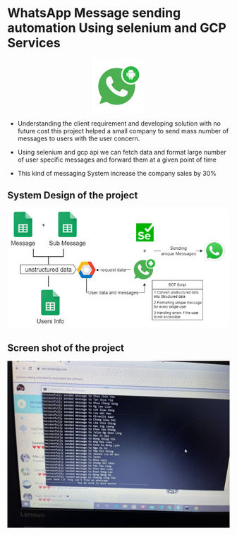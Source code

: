 # WhatsApp Message sending automation Using selenium and GCP Services

<p align="center"><img width="120px" src="./image/logo.png" /></p>


* Understanding the client requirement and developing solution with no future cost this project helped a small company to send mass number of messages to users with the user concern.

* Using selenium and gcp api we can fetch data and format large number of user specific messages and forward them at a given point of time

* This kind of messaging System increase the company sales by 30%

## System Design of the project
![System Design](./image/systemDesign.png)

## Screen shot of the project
![Screen shot](./image/ss.jpg)
